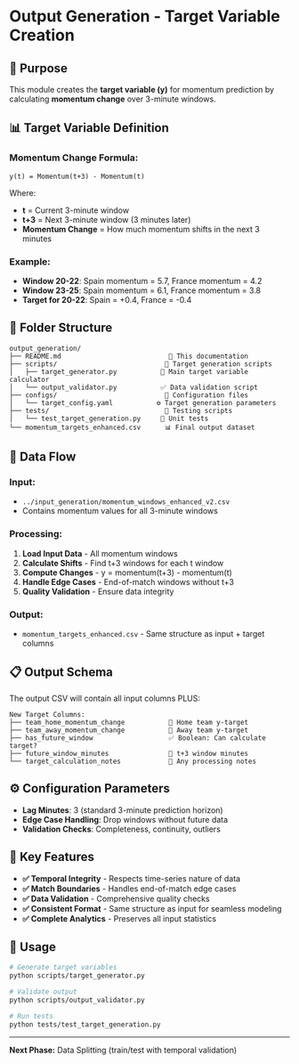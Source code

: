 # Output Generation - Target Variable Creation

## 🎯 **Purpose**

This module creates the **target variable (y)** for momentum prediction by calculating **momentum change** over 3-minute windows.

## 📊 **Target Variable Definition**

### **Momentum Change Formula:**
```
y(t) = Momentum(t+3) - Momentum(t)
```

Where:
- **t** = Current 3-minute window  
- **t+3** = Next 3-minute window (3 minutes later)
- **Momentum Change** = How much momentum shifts in the next 3 minutes

### **Example:**
- **Window 20-22**: Spain momentum = 5.7, France momentum = 4.2
- **Window 23-25**: Spain momentum = 6.1, France momentum = 3.8
- **Target for 20-22**: Spain = +0.4, France = -0.4

## 📂 **Folder Structure**

```
output_generation/
├── README.md                           📝 This documentation
├── scripts/                           📁 Target generation scripts
│   ├── target_generator.py           🎯 Main target variable calculator
│   └── output_validator.py           ✅ Data validation script
├── configs/                           📁 Configuration files
│   └── target_config.yaml           ⚙️ Target generation parameters
├── tests/                             📁 Testing scripts
│   └── test_target_generation.py     🧪 Unit tests
└── momentum_targets_enhanced.csv      📊 Final output dataset
```

## 🔄 **Data Flow**

### **Input:**
- `../input_generation/momentum_windows_enhanced_v2.csv`
- Contains momentum values for all 3-minute windows

### **Processing:**
1. **Load Input Data** - All momentum windows
2. **Calculate Shifts** - Find t+3 windows for each t window  
3. **Compute Changes** - y = momentum(t+3) - momentum(t)
4. **Handle Edge Cases** - End-of-match windows without t+3
5. **Quality Validation** - Ensure data integrity

### **Output:**
- `momentum_targets_enhanced.csv` - Same structure as input + target columns

## 📋 **Output Schema**

The output CSV will contain all input columns PLUS:

```
New Target Columns:
├── team_home_momentum_change           🎯 Home team y-target
├── team_away_momentum_change           🎯 Away team y-target  
├── has_future_window                   ✅ Boolean: Can calculate target?
├── future_window_minutes               📅 t+3 window minutes
└── target_calculation_notes            📝 Any processing notes
```

## ⚙️ **Configuration Parameters**

- **Lag Minutes**: 3 (standard 3-minute prediction horizon)
- **Edge Case Handling**: Drop windows without future data
- **Validation Checks**: Completeness, continuity, outliers

## 🎯 **Key Features**

- **✅ Temporal Integrity** - Respects time-series nature of data
- **✅ Match Boundaries** - Handles end-of-match edge cases  
- **✅ Data Validation** - Comprehensive quality checks
- **✅ Consistent Format** - Same structure as input for seamless modeling
- **✅ Complete Analytics** - Preserves all input statistics

## 🚀 **Usage**

```bash
# Generate target variables
python scripts/target_generator.py

# Validate output
python scripts/output_validator.py

# Run tests
python tests/test_target_generation.py
```

---

**Next Phase:** Data Splitting (train/test with temporal validation)
